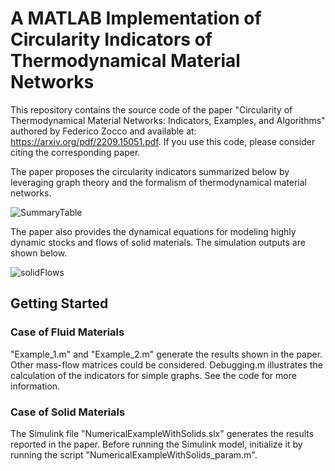 # A MATLAB Implementation of Circularity Indicators of Thermodynamical Material Networks
This repository contains the source code of the paper "Circularity of Thermodynamical Material Networks: Indicators, Examples, and Algorithms" authored by Federico Zocco and available at: https://arxiv.org/pdf/2209.15051.pdf. If you use this code, please consider citing the corresponding paper.

The paper proposes the circularity indicators summarized below by leveraging graph theory and the formalism of thermodynamical material networks.

![SummaryTable](https://user-images.githubusercontent.com/62107909/209710427-472af1d2-7699-4bf8-9e1e-1ad3e1d10acf.JPG)

The paper also provides the dynamical equations for modeling highly dynamic stocks and flows of solid materials. The simulation outputs are shown below.

![solidFlows](https://github.com/user-attachments/assets/c75b1586-1193-48d2-98ab-1a63e52a267d)


## Getting Started
### Case of Fluid Materials
"Example_1.m" and "Example_2.m" generate the results shown in the paper. Other mass-flow matrices could be considered.
Debugging.m illustrates the calculation of the indicators for simple graphs. See the code for more information. 

### Case of Solid Materials
The Simulink file "NumericalExampleWithSolids.slx" generates the results reported in the paper. Before running the Simulink model, initialize it by running the script "NumericalExampleWithSolids_param.m".
